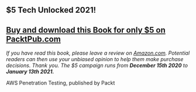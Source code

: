 ## $5 Tech Unlocked 2021!
[Buy and download this Book for only $5 on PacktPub.com](https://www.packtpub.com/product/aws-penetration-testing/9781839216923)
-----
*If you have read this book, please leave a review on [Amazon.com](https://www.amazon.com/gp/product/1839216921).     Potential readers can then use your unbiased opinion to help them make purchase decisions. Thank you. The $5 campaign         runs from __December 15th 2020__ to __January 13th 2021.__*

AWS Penetration Testing, published by Packt
